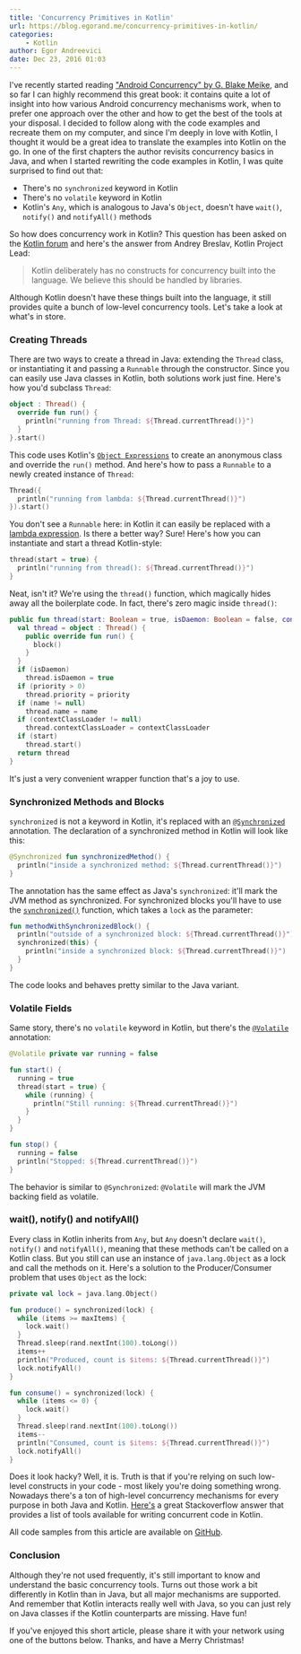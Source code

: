 ```yaml
---
title: 'Concurrency Primitives in Kotlin'
url: https://blog.egorand.me/concurrency-primitives-in-kotlin/
categories:
    - Kotlin
author: Egor Andreevici
date: Dec 23, 2016 01:03
---
```

I've recently started reading ["Android Concurrency" by G. Blake Meike](https://www.goodreads.com/book/show/26260944-android-concurrency), and so far I can highly recommend this great book: it contains quite a lot of insight into how various Android concurrency mechanisms work, when to prefer one approach over the other and how to get the best of the tools at your disposal. I decided to follow along with the code examples and recreate them on my computer, and since I'm deeply in love with Kotlin, I thought it would be a great idea to translate the examples into Kotlin on the go. In one of the first chapters the author revisits concurrency basics in Java, and when I started rewriting the code examples in Kotlin, I was quite surprised to find out that:

* There's no `synchronized` keyword in Kotlin
* There's no `volatile` keyword in Kotlin
* Kotlin's `Any`, which is analogous to Java's `Object`, doesn't have `wait()`, `notify()` and `notifyAll()` methods

So how does concurrency work in Kotlin? This question has been asked on the [Kotlin forum](https://discuss.kotlinlang.org/t/concurrency-in-kotlin/858) and here's the answer from Andrey Breslav, Kotlin Project Lead:

> Kotlin deliberately has no constructs for concurrency built into the language. We believe this should be handled by libraries.

Although Kotlin doesn't have these things built into the language, it still provides quite a bunch of low-level concurrency tools. Let's take a look at what's in store.

### Creating Threads

There are two ways to create a thread in Java: extending the `Thread` class, or instantiating it and passing a `Runnable` through the constructor. Since you can easily use Java classes in Kotlin, both solutions work just fine. Here's how you'd subclass `Thread`:

```kotlin
object : Thread() {  
  override fun run() {
    println("running from Thread: ${Thread.currentThread()}")
  }
}.start()
```

This code uses Kotlin's [`Object Expressions`](https://kotlinlang.org/docs/reference/object-declarations.html#object-expressions) to create an anonymous class and override the `run()` method. And here's how to pass a `Runnable` to a newly created instance of `Thread`:

```kotlin
Thread({  
  println("running from lambda: ${Thread.currentThread()}")
}).start()
```

You don't see a `Runnable` here: in Kotlin it can easily be replaced with a [lambda expression](https://kotlinlang.org/docs/reference/lambdas.html#lambda-expressions-and-anonymous-functions). Is there a better way? Sure! Here's how you can instantiate and start a thread Kotlin-style:

```kotlin
thread(start = true) {  
  println("running from thread(): ${Thread.currentThread()}")
}
```

Neat, isn't it? We're using the `thread()` function, which magically hides away all the boilerplate code. In fact, there's zero magic inside `thread()`:

```kotlin
public fun thread(start: Boolean = true, isDaemon: Boolean = false, contextClassLoader: ClassLoader? = null, name: String? = null, priority: Int = -1, block: () -> Unit): Thread {  
  val thread = object : Thread() {
    public override fun run() {
      block()
    }
  }
  if (isDaemon)
    thread.isDaemon = true
  if (priority > 0)
    thread.priority = priority
  if (name != null)
    thread.name = name
  if (contextClassLoader != null)
    thread.contextClassLoader = contextClassLoader
  if (start)
    thread.start()
  return thread
}
```

It's just a very convenient wrapper function that's a joy to use.

### Synchronized Methods and Blocks

`synchronized` is not a keyword in Kotlin, it's replaced with an [`@Synchronized`](https://kotlinlang.org/api/latest/jvm/stdlib/kotlin.jvm/-synchronized/) annotation. The declaration of a synchronized method in Kotlin will look like this:

```kotlin
@Synchronized fun synchronizedMethod() {
  println("inside a synchronized method: ${Thread.currentThread()}")
}
```

The annotation has the same effect as Java's `synchronized`: it'll mark the JVM method as synchronized. For synchronized blocks you'll have to use the [`synchronized()`](https://kotlinlang.org/api/latest/jvm/stdlib/kotlin/synchronized.html) function, which takes a `lock` as the parameter:

```kotlin
fun methodWithSynchronizedBlock() {  
  println("outside of a synchronized block: ${Thread.currentThread()}")
  synchronized(this) {
    println("inside a synchronized block: ${Thread.currentThread()}")
  }
}
```

The code looks and behaves pretty similar to the Java variant.

### Volatile Fields

Same story, there's no `volatile` keyword in Kotlin, but there's the [`@Volatile`](https://kotlinlang.org/api/latest/jvm/stdlib/kotlin.jvm/-volatile/index.html) annotation:

```kotlin
@Volatile private var running = false

fun start() {  
  running = true
  thread(start = true) {
    while (running) {
      println("Still running: ${Thread.currentThread()}")
    }
  }
}

fun stop() {  
  running = false
  println("Stopped: ${Thread.currentThread()}")
}
```

The behavior is similar to `@Synchronized`: `@Volatile` will mark the JVM backing field as volatile.

### wait(), notify() and notifyAll()

Every class in Kotlin inherits from `Any`, but `Any` doesn't declare `wait()`, `notify()` and `notifyAll()`, meaning that these methods can't be called on a Kotlin class. But you still can use an instance of `java.lang.Object` as a lock and call the methods on it. Here's a solution to the Producer/Consumer problem that uses `Object` as the lock:

```kotlin
private val lock = java.lang.Object()

fun produce() = synchronized(lock) {  
  while (items >= maxItems) {
    lock.wait()
  }
  Thread.sleep(rand.nextInt(100).toLong())
  items++
  println("Produced, count is $items: ${Thread.currentThread()}")
  lock.notifyAll()
}

fun consume() = synchronized(lock) {  
  while (items <= 0) {
    lock.wait()
  }
  Thread.sleep(rand.nextInt(100).toLong())
  items--
  println("Consumed, count is $items: ${Thread.currentThread()}")
  lock.notifyAll()
}
```

Does it look hacky? Well, it is. Truth is that if you're relying on such low-level constructs in your code - most likely you're doing something wrong. Nowadays there's a ton of high-level concurrency mechanisms for every purpose in both Java and Kotlin. [Here's](http://stackoverflow.com/questions/35520583/why-there-are-no-constructs-for-concurrency-in-kotlin) a great Stackoverflow answer that provides a list of tools available for writing concurrent code in Kotlin.

All code samples from this article are available on [GitHub](https://github.com/Egorand/kotlin-concurrency-primitives).

### Conclusion

Although they're not used frequently, it's still important to know and understand the basic concurrency tools. Turns out those work a bit differently in Kotlin than in Java, but all major mechanisms are supported. And remember that Kotlin interacts really well with Java, so you can just rely on Java classes if the Kotlin counterparts are missing. Have fun!

If you've enjoyed this short article, please share it with your network using one of the buttons below. Thanks, and have a Merry Christmas!
